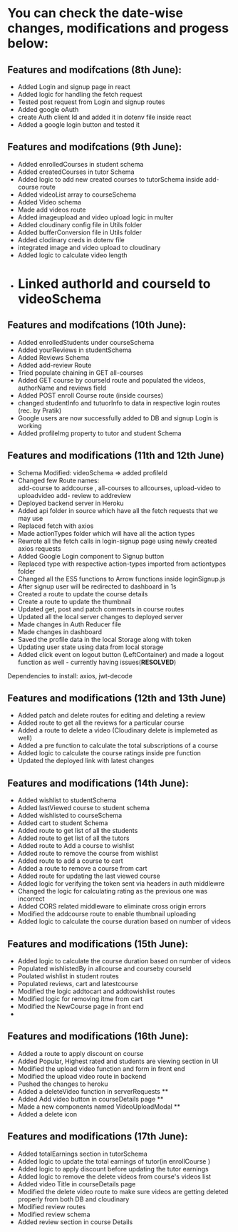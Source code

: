 # You can check the date-wise changes, modifications and progess below:

## Features and modifcations (8th June):

- Added Login and signup page in react
- Added logic for handling the fetch request
- Tested post request from Login and signup routes
- Added google oAuth
- create Auth client Id and added it in dotenv file inside react
- Added a google login button and tested it

## Features and modifcations (9th June):

- Added enrolledCourses in student schema
- Added createdCourses in tutor Schema
- Added logic to add new created courses to tutorSchema inside add-course route
- Added videoList array to courseSchema
- Added Video schema
- Made add videos route
- Added imageupload and video upload logic in multer
- Added cloudinary config file in Utils folder
- Added bufferConversion file in Utils folder
- Added clodinary creds in dotenv file
- integrated image and video upload to cloudinary
- Added logic to calculate video length
- # Linked authorId and courseId to videoSchema

## Features and modifcations (10th June):

- Added enrolledStudents under courseSchema
- Added yourReviews in studentSchema
- Added Reviews Schema
- Added add-review Route
- Tried populate chaining in GET all-courses
- Added GET course by courseId route and populated the videos, authorName and reviews field
- Added POST enroll Course route (inside courses)
- changed studentInfo and tutuorInfo to data in respective login routes (rec. by Pratik)
- Google users are now successfully added to DB and signup Login is working
- Added profileImg property to tutor and student Schema

## Features and modifications (11th and 12th June)

- Schema Modified: videoSchema => added profileId
- Changed few Route names:  
   add-course to addcourse ,
  all-courses to allcourses,
  upload-video to uploadvideo
  add- review to addreview
- Deployed backend server in Heroku
- Added api folder in source which have all the fetch requests that we may use
- Replaced fetch with axios
- Made actionTypes folder which will have all the action types
- Rewrote all the fetch calls in login-signup page using newly created axios requests
- Added Google Login component to Signup button
- Replaced type with respective action-types imported from actiontypes folder
- Changed all the ES5 functions to Arrow functions inside loginSignup.js
- After signup user will be redirected to dashboard in 1s
- Created a route to update the course details
- Create a route to update the thumbnail
- Updated get, post and patch comments in course routes
- Updated all the local server changes to deployed server
- Made changes in Auth Reducer file
- Made changes in dashboard
- Saved the profile data in the local Storage along with token
- Updating user state using data from local storage
- Added click event on logout button (LeftContainer) and made a logout function as well - currently having issues(**RESOLVED**)

Dependencies to install: axios, jwt-decode

## Features and modifications (12th and 13th June)

- Added patch and delete routes for editing and deleting a review
- Added route to get all the reviews for a particular course
- Added a route to delete a video (Cloudinary delete is implemeted as well)
- Added a pre function to calculate the total subscriptions of a course
- Added logic to calculate the course ratings inside pre function
- Updated the deployed link with latest changes

## Features and modifications (14th June):

- Added wishlist to studentSchema
- Added lastViewed course to student schema
- Added wishlisted to courseSchema
- Added cart to student Schema
- Added route to get list of all the students
- Added route to get list of all the tutors
- Added route to Add a course to wishlist
- Added route to remove the course from wishlist
- Added route to add a course to cart
- Added a route to remove a course from cart
- Added route for updating the last viewed course
- Added logic for verifying the token sent via headers in auth middlewre
- Changed the logic for calculating rating as the previous one was incorrect
- Added CORS related middleware to eliminate cross origin errors
- Modified the addcourse route to enable thumbnail uploading
- Added logic to calculate the course duration based on number of videos

## Features and modifications (15th June):

- Added logic to calculate the course duration based on number of videos
- Populated wishlistedBy in allcourse and courseby courseId
- Poulated wishlist in student routes
- Populated reviews, cart and latestcourse
- Modified the logic addtocart and addtowishlist routes
- Modified logic for removing itme from cart
- Modified the NewCourse page in front end
-

## Features and modifications (16th June):

- Added a route to apply discount on course
- Added Popular, Highest rated and students are viewing section in UI
- Modified the upload video function and form in front end
- Modified the upload video route in backend
- Pushed the changes to heroku
- Added a deleteVideo function in serverRequests \*\*
- Added Add video button in courseDetails page \*\*
- Made a new components named VideoUploadModal \*\*
- Added a delete icon

## Features and modifications (17th June):

- Added totalEarnings section in tutorSchema
- Added logic to update the total earnings of tutor(in enrollCourse )
- Added logic to apply discount before updating the tutor earnings
- Added logic to remove the delete videos from course's videos list
- Added video Title in courseDetails page
- Modified the delete video route to make sure videos are getting deleted properly from both DB and cloudinary
- Modified review routes
- Modified review schema
- Added review section in course Details
